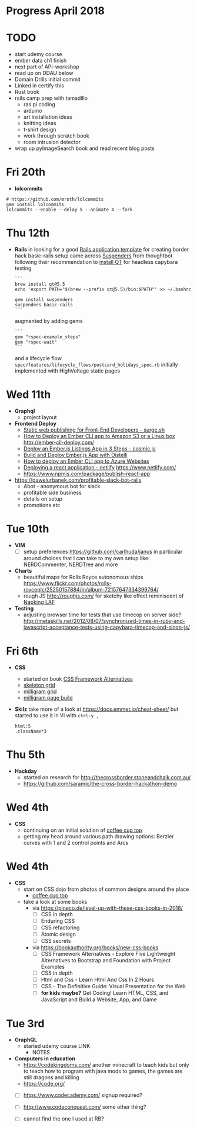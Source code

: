 # Progress April 2018

# TODO
  - start udemy course
  - ember data ch1 finish
  - next part of API-workshop
  - read up on DDAU below
  - Domain Drills initial commit
  - Linked in certify this
  - Rust book
  - rails camp prep with tamadillo
    - ras pi coding
    - arduino
    - art installation ideas
    - knitting ideas
    - t-shirt design
    - work through scratch book
    - room intrusion detector
  - wrap up pyImageSearch book and read recent blog posts

# Fri 20th
  - **lolcommits**

  ```
  # https://github.com/mroth/lolcommits
  gem install lolcommits
  lolcommits --enable --delay 5 --animate 4 --fork
  ```

# Thu 12th
  - **Rails**
    in looking for a good [Rails application
    template](http://guides.rubyonrails.org/rails_application_templates.html)
    for creating border hack basic-rails setup came across
    [Suspenders](https://github.com/thoughtbot/suspenders) from thoughtbot
    following their recommendation to [install QT](https://github.com/thoughtbot/capybara-webkit/wiki/Installing-Qt-and-compiling-capybara-webkit#homebrew)
    for headless capybara testing

        ```
        brew install qt@5.5
        echo 'export PATH="$(brew --prefix qt@5.5)/bin:$PATH"' >> ~/.bashrc

        gem install suspenders
        suspenders basic-rails
        ```

    augmented by adding gems

        ```
        gem "rspec-example_steps"
        gem "rspec-wait"
        ```

    and a lifecycle flow
    `spec/features/lifecycle_flows/postcard_holidays_spec.rb` initially
    implemented with HighVoltage static pages

# Wed 11th
  - **Graphql**
    - project layout
  - **Frontend Deploy**
    - [Static web publishing for Front-End Developers - surge.sh](https://surge.sh/)
    - [How to Deploy an Ember CLI app to Amazon S3 or a Linux box](https://emberigniter.com/deploy-ember-cli-app-amazon-s3-linux-ssh-rsync/)
      http://ember-cli-deploy.com/
    - [Deploy an Ember.js Listings App in 3 Steps - cosmic.js](https://hackernoon.com/deploy-an-ember-js-listings-app-in-3-steps-8a29e787804d)
    - [Build and Deploy Ember.js App with Distelli](https://pipelines.puppet.com/docs/tutorials/build-and-deploy-emberjs-app/)
    - [How to deploy an Ember CLI app to Azure Websites](https://stackoverflow.com/questions/28493629/how-to-deploy-an-ember-cli-app-to-azure-websites)
    - [Deploying a react application - netlify](https://coderjourney.com/tutorials/how-to-deploy-a-react-application/)
      https://www.netlify.com/
    - https://www.npmjs.com/package/publish-react-app
  - https://pawelurbanek.com/profitable-slack-bot-rails
    - Abot - anonymous bot for slack
    - profitable side business
    - details on setup
    - promotions etc

# Tue 10th
  - **VIM**
    - [ ] setup preferences https://github.com/carlhuda/janus
      in particular around choices that I can take to my own setup like:
      NERDCommenter, NERDTree and more
  - **Charts**
    - beautiful maps for Rolls Royce autonomous ships
      https://www.flickr.com/photos/rolls-royceplc/25250157884/in/album-72157647334399764/
    - rough JS http://roughjs.com/ for sketchy like effect reminiscent of
      [Napking LAF](http://napkinlaf.sourceforge.net/)
  - **Testing**
    - adjusting browser time for tests that use timecop on server side?
      http://metaskills.net/2012/08/07/synchronized-times-in-ruby-and-javascript-acceptance-tests-using-capybara-timecop-and-sinon-js/

# Fri 6th
  - **CSS**
    - started on book [CSS Framework Alternatives](https://www.apress.com/gp/book/9781484233986)
    - [skeleton grid](/css/skeleton-landing-page/grid-system.html)
    - [milligram grid](/css/milligram-product-page/grid-system.html) 
    - [milligram page build](/css/milligram-product-page/index.html)

  - **Skilz**
    take more of a look at https://docs.emmet.io/cheat-sheet/ but started to
    use it in Vi with `ctrl-y ,`
    ```
    html:5
    .className*3
    ```

# Thu 5th
  - **Hackday**
    - started on research for http://thecrossborder.stoneandchalk.com.au/
    - https://github.com/saramic/the-cross-border-hackathon-demo

# Wed 4th
  - **CSS**
    - continuing on an initial solution of [coffee cup top](dojo/css/coffee_cup_top)
    - getting my head around various path drawing options: Berzier curves with
      1 and 2 control points and Arcs
    
# Wed 4th
  - **CSS**
    - start on CSS dojo from photos of common designs around the place
      - [coffee cup top](dojo/css/coffee_cup_top)
    - take a look at some books
      - via https://pineco.de/level-up-with-these-css-books-in-2018/
        - [ ] CSS in depth
        - [ ] Enduring CSS
        - [ ] CSS refactoring
        - [ ] Atomic design
        - [ ] CSS secrets
      - via https://bookauthority.org/books/new-css-books
        - [ ] CSS Framework Alternatives - Explore Five Lightweight
          Alternatives to Bootstrap and Foundation with Project Examples
        - [ ] CSS in depth
        - [ ] Html and Css - Learn Html And Css In 2 Hours
        - [ ] CSS - The Definitive Guide: Visual Presentation for the Web
        - [ ] **for kids maybe?**
          Get Coding! Learn HTML, CSS, and JavaScript and Build a Website, App,
          and Game

# Tue 3rd
  - **GraphQL**
    - started udemy course LINK
      - NOTES
  - **Computers in education**
    - https://codekingdoms.com/ another minecraft to teach kids but only to
      teach how to program with java mods to games, the games are still dragons
      and killing
    - https://code.org/
    - [ ] https://www.codecademy.com/ signup required?
    - [ ] http://www.codeconquest.com/ some other thing?
    - [ ] cannot find the one I used at RB?

